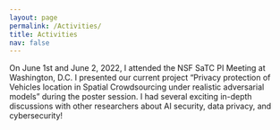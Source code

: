 ```yaml
---
layout: page
permalink: /Activities/
title: Activities
nav: false
---
```


<div class="row justify-content-md-center">
    <div class="col-sm-3">
        <img class="img-fluid rounded z-depth-1" src="{{ '/assets/img/activity/NSFSaTC2022.jpg' | relative_url }}" alt=""/>
    </div>
    <div class="col-sm-8">
        On June 1st and June 2, 2022, I attended the NSF SaTC PI Meeting at Washington, D.C. I presented our current project “Privacy protection of Vehicles location in Spatial Crowdsourcing under realistic adversarial models” during the poster session. I had several exciting in-depth discussions with other researchers about AI security, data privacy, and cybersecurity!
    </div>
</div>  

